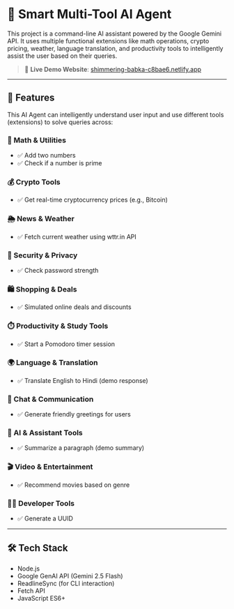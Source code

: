 # 🧠 Smart Multi-Tool AI Agent

This project is a command-line AI assistant powered by the Google Gemini API. It uses multiple functional extensions like math operations, crypto pricing, weather, language translation, and productivity tools to intelligently assist the user based on their queries.

> 🔗 **Live Demo Website**: [shimmering-babka-c8bae6.netlify.app](https://shimmering-babka-c8bae6.netlify.app/)

---

## 🚀 Features

This AI Agent can intelligently understand user input and use different tools (extensions) to solve queries across:

### 🔢 Math & Utilities
- ✅ Add two numbers
- ✅ Check if a number is prime

### 💰 Crypto Tools
- ✅ Get real-time cryptocurrency prices (e.g., Bitcoin)

### 🌦️ News & Weather
- ✅ Fetch current weather using wttr.in API

### 🔐 Security & Privacy
- ✅ Check password strength

### 🛍️ Shopping & Deals
- ✅ Simulated online deals and discounts

### ⏱️ Productivity & Study Tools
- ✅ Start a Pomodoro timer session

### 🌍 Language & Translation
- ✅ Translate English to Hindi (demo response)

### 💬 Chat & Communication
- ✅ Generate friendly greetings for users

### 🤖 AI & Assistant Tools
- ✅ Summarize a paragraph (demo summary)

### 🎬 Video & Entertainment
- ✅ Recommend movies based on genre

### 👨‍💻 Developer Tools
- ✅ Generate a UUID

---

## 🛠️ Tech Stack

- Node.js
- Google GenAI API (Gemini 2.5 Flash)
- ReadlineSync (for CLI interaction)
- Fetch API
- JavaScript ES6+

